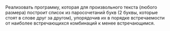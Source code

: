 Реализовать программу, которая для произвольного текста (любого размера) построит
список из паросочетаний букв (2 буквы, которые стоят в слове друг за другом),
упорядочив их в порядке встречаемости от наиболее встречающихся комбинаций к
менее встречающимся.
